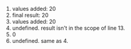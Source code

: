 1) values added: 20
2) final result: 20
3) values added: 20
4) undefined. result isn't in the scope of line 13. 
5) 0
6) undefined. same as 4. 